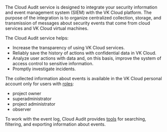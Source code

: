 The Cloud Audit service is designed to integrate your security information and event management system (SIEM) with the VK Cloud platform. The purpose of the integration is to organize centralized collection, storage, and transmission of messages about security events that come from cloud services and VK Cloud virtual machines.

The Cloud Audit service helps:

- Increase the transparency of using VK Cloud services.
- Reliably save the history of actions with confidential data in VK Cloud.
- Analyze user actions with data and, on this basis, improve the system of access control to sensitive information.
- Promptly investigate incidents.

The collected information about events is available in the VK Cloud personal account only for users with [roles](/en/tools-for-using-services/account/concepts/rolesandpermissions):

- project owner
- superadministrator
- project administrator
- observer

To work with the event log, Cloud Audit provides [tools](/en/monitoring-services/event-log/service-management/view-event-log) for searching, filtering, and exporting information about events.
